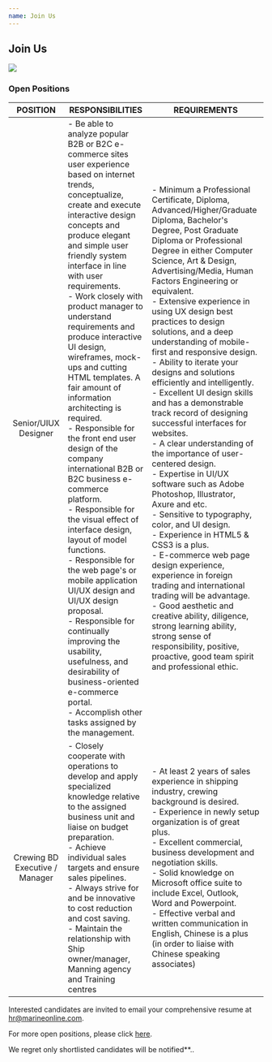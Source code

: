 ```yaml
---
name: Join Us
---
```


## Join Us

![](https://bwec-file.oss-cn-hongkong.aliyuncs.com/cms/jobs_opportunities.jpg)

### Open Positions

|POSITION|RESPONSIBILITIES|REQUIREMENTS|
|:-:|---|---|
|Senior/UIUX Designer|- Be able to analyze popular B2B or B2C e-commerce sites user experience based on internet trends, conceptualize, create and execute interactive design concepts and produce elegant and simple user friendly system interface in line with user requirements.<br>- Work closely with product manager to understand requirements and produce interactive UI design, wireframes, mock-ups and cutting HTML templates. A fair amount of information architecting is required.<br>- Responsible for the front end user design of the company international B2B or B2C business e-commerce platform.<br>- Responsible for the visual effect of interface design, layout of model functions.<br>- Responsible for the web page's or mobile application UI/UX design and UI/UX design proposal.<br>- Responsible for continually improving the usability, usefulness, and desirability of business-oriented e-commerce portal.<br>- Accomplish other tasks assigned by the management.|- Minimum a Professional Certificate, Diploma, Advanced/Higher/Graduate Diploma, Bachelor's Degree, Post Graduate Diploma or Professional Degree in either Computer Science, Art & Design, Advertising/Media, Human Factors Engineering or equivalent.<br>- Extensive experience in using UX design best practices to design solutions, and a deep understanding of mobile-first and responsive design.<br>- Ability to iterate your designs and solutions efficiently and intelligently.<br>- Excellent UI design skills and has a demonstrable track record of designing successful interfaces for websites.<br>- A clear understanding of the importance of user-centered design.<br>- Expertise in UI/UX software such as Adobe Photoshop, Illustrator, Axure and etc.<br>- Sensitive to typography, color, and UI design.<br>- Experience in HTML5 &amp; CSS3 is a plus.<br>- E-commerce web page design experience, experience in foreign trading and international trading will be advantage.<br>- Good aesthetic and creative ability, diligence, strong learning ability, strong sense of responsibility, positive, proactive, good team spirit and professional ethic.|
|Crewing BD Executive / Manager|- Closely cooperate with operations to develop and apply specialized knowledge relative to the assigned business unit and liaise on budget preparation.<br>- Achieve individual sales targets and ensure sales pipelines.<br>- Always strive for and be innovative to cost reduction and cost saving.<br>- Maintain the relationship with Ship owner/manager, Manning agency and Training centres|- At least 2 years of sales experience in shipping industry, crewing background is desired.<br>- Experience in newly setup organization is of great plus.<br>- Excellent commercial, business development and negotiation skills.<br>- Solid knowledge on Microsoft office suite to include Excel, Outlook, Word and Powerpoint.<br>- Effective verbal and written communication in English, Chinese is a plus (in order to liaise with Chinese speaking associates)|

Interested candidates are invited to email your comprehensive resume at [hr@marineonline.com](mailto:hr@marineonline.com).

For more open positions, please click [here](https://www.jobstreet.com.sg/en/job-search/jobs-at-marine-online-pte-ltd/?ojs=15).

We regret only shortlisted candidates will be notified**..
